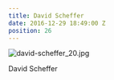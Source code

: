 ```yaml
---
title: David Scheffer
date: 2016-12-29 18:49:00 Z
position: 26
---
```


![david-scheffer_20.jpg](/uploads/david-scheffer_20.jpg)

David Scheffer